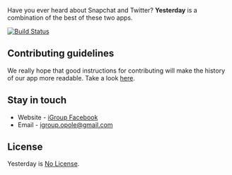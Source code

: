 Have you ever heard about Snapchat and Twitter? **Yesterday** is a combination of the best of these two apps.

[![Build Status](https://travis-ci.com/rafalschmidt97/yesterday-api.svg?token=z2Ugw1HzqG3BK6LFW2LT&branch=master)](https://travis-ci.com/rafalschmidt97/yesterday-api)

## Contributing guidelines

We really hope that good instructions for contributing will make the history of our app more readable. Take a look [here](CONTRIBUTING.md).

## Stay in touch

* Website - [iGroup Facebook](https://www.facebook.com/igroup.opole/)
* Email - [igroup.opole@gmail.com](mailto:igroup.opole@gmail.com)

## License

Yesterday is [No License](LICENSE).